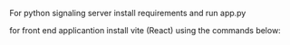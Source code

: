 For python signaling server install requirements and run app.py

for front end applicantion install vite (React) using the commands below:


